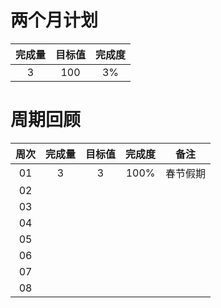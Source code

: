 # 两个月计划

| 完成量 | 目标值 | 完成度 |
| :----: | :----: | :----: |
|   3    |  100   |   3%   |

# 周期回顾

| 周次 | 完成量 | 目标值 | 完成度 |   备注   |
| :--: | :----: | :----: | :----: | :------: |
|  01  |   3    |   3    |  100%  | 春节假期 |
|  02  |        |        |        |          |
|  03  |        |        |        |          |
|  04  |        |        |        |          |
|  05  |        |        |        |          |
|  06  |        |        |        |          |
|  07  |        |        |        |          |
|  08  |        |        |        |          |



